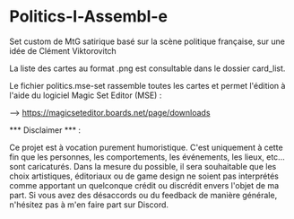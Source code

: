 # Politics-l-Assembl-e

Set custom de MtG satirique basé sur la scène politique française, sur une idée de Clément Viktorovitch 

La liste des cartes au format .png est consultable dans le dossier card_list.

Le fichier politics.mse-set rassemble toutes les cartes et permet l'édition à l'aide du logiciel Magic Set Editor (MSE) : 

--> https://magicseteditor.boards.net/page/downloads

*** Disclaimer *** :

Ce projet est à vocation purement humoristique. C'est uniquement à cette fin que les personnes, les comportements, les événements, les lieux, etc... sont caricaturés. 
Dans la mesure du possible, il sera souhaitable que les choix artistiques, éditoriaux ou de game design ne soient pas interprétés comme apportant un quelconque crédit ou discrédit envers l'objet de ma part. 
Si vous avez des désaccords ou du feedback de manière générale, n'hésitez pas à m'en faire part sur Discord. 


